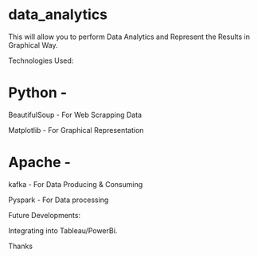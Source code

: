 # data_analytics

This will allow you to perform Data Analytics and Represent the Results in Graphical Way.

Technologies Used:

# Python - 
  
  BeautifulSoup - For Web Scrapping Data 
  
  Matplotlib - For Graphical Representation


# Apache - 

  kafka - For Data Producing & Consuming 
  
  Pyspark  - For Data processing


Future Developments:


Integrating into Tableau/PowerBi.


Thanks
